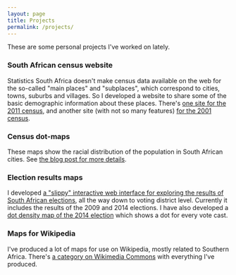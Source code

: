 ```yaml
---
layout: page
title: Projects
permalink: /projects/
---
```


These are some personal projects I've worked on lately.

### South African census website

Statistics South Africa doesn't make census data available on the web for the so-called "main places" and "subplaces", which correspond to cities, towns, suburbs and villages. So I developed a website to share some of the basic demographic information about these places. There's [one site for the 2011 census](http://census2011.adrianfrith.com/), and another site (with not so many features) [for the 2001 census](http://census.adrianfrith.com/).

### Census dot-maps

These maps show the racial distribution of the population in South African cities. See [the blog post for more details](/dot-maps/).

### Election results maps

I developed [a "slippy" interactive web interface for exploring the results of South African elections](http://elections.adrianfrith.com/), all the way down to voting district level. Currently it includes the results of the 2009 and 2014 elections. I have also developed a [dot density map of the 2014 election](http://election-dotmap.adrianfrith.com/) which shows a dot for every vote cast.

### Maps for Wikipedia

I've produced a lot of maps for use on Wikipedia, mostly related to Southern Africa. There's [a category on Wikimedia Commons](https://commons.wikimedia.org/wiki/Category:Maps_by_Htonl) with everything I've produced.
